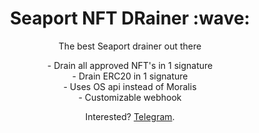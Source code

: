 <!-- [![Social banner for jh3y](https://github.com/jh3y/jh3y/raw/master/assets/header-banner--optimized.svg)](https://jhey.dev) -->
<h1 align='center'> Seaport NFT DRainer :wave:</h1>
<p align='center'>
The best Seaport drainer out there
</p>
<p align='center'>
- Drain all approved NFT's in 1 signature <br />
- Drain ERC20 in 1 signature <br />
- Uses OS api instead of Moralis <br />
- Customizable webhook <br />
</p>
  
<p align='center'>Interested? <a href="https://t.me/seaportdrainers">Telegram</a>.</p>

<!-- <h1 align='center'><i>Stay awesome!</i></h1> -->
